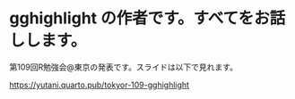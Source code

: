 # gghighlight の作者です。すべてをお話しします。

第109回R勉強会@東京の発表です。スライドは以下で見れます。

<https://yutani.quarto.pub/tokyor-109-gghighlight>

